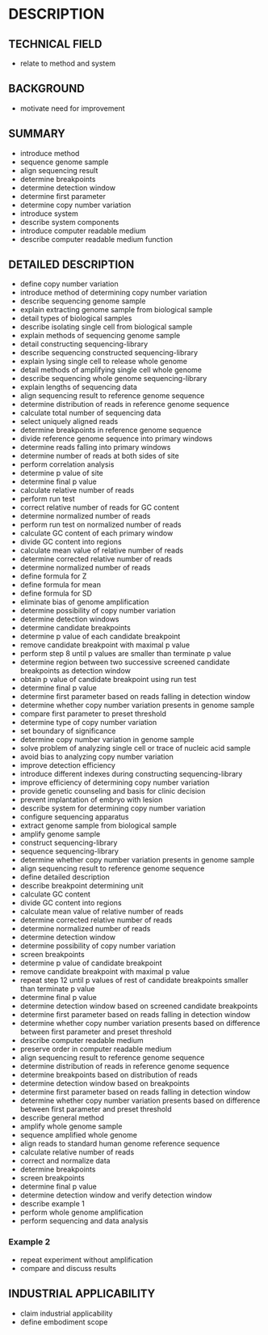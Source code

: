 # DESCRIPTION

## TECHNICAL FIELD

- relate to method and system

## BACKGROUND

- motivate need for improvement

## SUMMARY

- introduce method
- sequence genome sample
- align sequencing result
- determine breakpoints
- determine detection window
- determine first parameter
- determine copy number variation
- introduce system
- describe system components
- introduce computer readable medium
- describe computer readable medium function

## DETAILED DESCRIPTION

- define copy number variation
- introduce method of determining copy number variation
- describe sequencing genome sample
- explain extracting genome sample from biological sample
- detail types of biological samples
- describe isolating single cell from biological sample
- explain methods of sequencing genome sample
- detail constructing sequencing-library
- describe sequencing constructed sequencing-library
- explain lysing single cell to release whole genome
- detail methods of amplifying single cell whole genome
- describe sequencing whole genome sequencing-library
- explain lengths of sequencing data
- align sequencing result to reference genome sequence
- determine distribution of reads in reference genome sequence
- calculate total number of sequencing data
- select uniquely aligned reads
- determine breakpoints in reference genome sequence
- divide reference genome sequence into primary windows
- determine reads falling into primary windows
- determine number of reads at both sides of site
- perform correlation analysis
- determine p value of site
- determine final p value
- calculate relative number of reads
- perform run test
- correct relative number of reads for GC content
- determine normalized number of reads
- perform run test on normalized number of reads
- calculate GC content of each primary window
- divide GC content into regions
- calculate mean value of relative number of reads
- determine corrected relative number of reads
- determine normalized number of reads
- define formula for Z
- define formula for mean
- define formula for SD
- eliminate bias of genome amplification
- determine possibility of copy number variation
- determine detection windows
- determine candidate breakpoints
- determine p value of each candidate breakpoint
- remove candidate breakpoint with maximal p value
- perform step 8 until p values are smaller than terminate p value
- determine region between two successive screened candidate breakpoints as detection window
- obtain p value of candidate breakpoint using run test
- determine final p value
- determine first parameter based on reads falling in detection window
- determine whether copy number variation presents in genome sample
- compare first parameter to preset threshold
- determine type of copy number variation
- set boundary of significance
- determine copy number variation in genome sample
- solve problem of analyzing single cell or trace of nucleic acid sample
- avoid bias to analyzing copy number variation
- improve detection efficiency
- introduce different indexes during constructing sequencing-library
- improve efficiency of determining copy number variation
- provide genetic counseling and basis for clinic decision
- prevent implantation of embryo with lesion
- describe system for determining copy number variation
- configure sequencing apparatus
- extract genome sample from biological sample
- amplify genome sample
- construct sequencing-library
- sequence sequencing-library
- determine whether copy number variation presents in genome sample
- align sequencing result to reference genome sequence
- define detailed description
- describe breakpoint determining unit
- calculate GC content
- divide GC content into regions
- calculate mean value of relative number of reads
- determine corrected relative number of reads
- determine normalized number of reads
- determine detection window
- determine possibility of copy number variation
- screen breakpoints
- determine p value of candidate breakpoint
- remove candidate breakpoint with maximal p value
- repeat step 12 until p values of rest of candidate breakpoints smaller than terminate p value
- determine final p value
- determine detection window based on screened candidate breakpoints
- determine first parameter based on reads falling in detection window
- determine whether copy number variation presents based on difference between first parameter and preset threshold
- describe computer readable medium
- preserve order in computer readable medium
- align sequencing result to reference genome sequence
- determine distribution of reads in reference genome sequence
- determine breakpoints based on distribution of reads
- determine detection window based on breakpoints
- determine first parameter based on reads falling in detection window
- determine whether copy number variation presents based on difference between first parameter and preset threshold
- describe general method
- amplify whole genome sample
- sequence amplified whole genome
- align reads to standard human genome reference sequence
- calculate relative number of reads
- correct and normalize data
- determine breakpoints
- screen breakpoints
- determine final p value
- determine detection window and verify detection window
- describe example 1
- perform whole genome amplification
- perform sequencing and data analysis

### Example 2

- repeat experiment without amplification
- compare and discuss results

## INDUSTRIAL APPLICABILITY

- claim industrial applicability
- define embodiment scope

